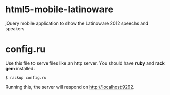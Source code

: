 html5-mobile-latinoware
=======================

jQuery mobile application to show the Latinoware 2012 speechs and speakers

config.ru
=========

Use this file to serve files like an http server. You should have **ruby** and **rack gem** installed.

	$ rackup config.ru

Running this, the server will respond on [http://localhost:9292](http://localhost:9292).
